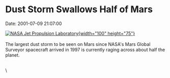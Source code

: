 Dust Storm Swallows Half of Mars
================================

Date: 2001-07-09 21:07:00

[![NASA Jet Propulsion
Laboratory](http://www.jpl.nasa.gov/images/){width="100"
height="75"}](http://www.jpl.nasa.gov/news/&rn=news.xml&rst=6158)\
\
The largest dust storm to be seen on Mars since NASA\'s Mars Global
Surveyor spacecraft arrived in 1997 is currently raging across about
half the planet.

\
\
